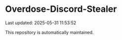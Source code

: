 # Overdose-Discord-Stealer

Last updated: 2025-05-31 11:53:52

This repository is automatically maintained.
